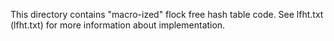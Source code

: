 This directory contains "macro-ized" flock free hash table code. See lfht.txt (lfht.txt) for more information about implementation.
